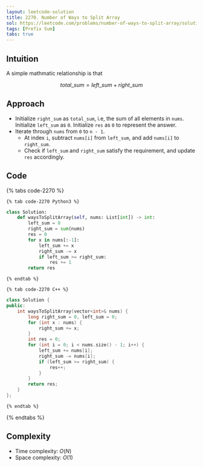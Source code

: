 ```yaml
---
layout: leetcode-solution
title: 2270. Number of Ways to Split Array
sol: https://leetcode.com/problems/number-of-ways-to-split-array/solutions/6220689/python3-on-by-na202-asp9
tags: [Prefix Sum]
tabs: true
---
```


## Intuition
A simple mathmatic relationship is that

$$
total\_sum = left\_sum + right\_sum
$$

## Approach
- Initialize `right_sum` as `total_sum`, i.e, the sum of all elements in `nums`. Initialize `left_sum` as `0`. Initialize `res` as `0` to represent the answer.
- Iterate through `nums` from `0` to `n - 1`.
  - At index `i`, subtract `nums[i]` from `left_sum`, and add `nums[i]` to `right_sum`.
  - Check if `left_sum` and `right_sum` satisfy the requirement, and update `res` accordingly.

## Code

{% tabs code-2270 %}

    {% tab code-2270 Python3 %}
```py
class Solution:
    def waysToSplitArray(self, nums: List[int]) -> int:
        left_sum = 0
        right_sum = sum(nums)
        res = 0
        for x in nums[:-1]:
            left_sum += x
            right_sum -= x
            if left_sum >= right_sum:
                res += 1
        return res
```
    {% endtab %}

    {% tab code-2270 C++ %}
```c++
class Solution {
public:
    int waysToSplitArray(vector<int>& nums) {
        long right_sum = 0, left_sum = 0;
        for (int x : nums) {
            right_sum += x;
        }
        int res = 0;
        for (int i = 0; i < nums.size() - 1; i++) {
            left_sum += nums[i];
            right_sum -= nums[i];
            if (left_sum >= right_sum) {
                res++;
            }
        }
        return res;
    }
};
```
    {% endtab %}
{% endtabs %}

## Complexity
- Time complexity: $O(N)$
- Space complexity: $O(1)$